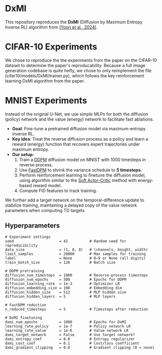 # DxMI

This repository reproduces the **DxMI** (Diffusion by Maximum Entropy Inverse RL) algorithm from [(Yoon et al., 2024)](https://arxiv.org/abs/2407.00626$0). 

# CIFAR-10 Experiments

We chose to reproduce the the experiments from the paper on the CIFAR-10 dataset to determine the paper's reproducability. Because a full image generation codebase is quite hefty, we chose to only reimplement the file (cifar10/models/DxMI/trainer.py), which follows the key reinforcement learning DxMI algorithm from the paper. 


# MNIST Experiments

Instead of the original U-Net, we use simple MLPs for both the diffusion (policy) network and the value (energy) network to facilitate fast ablations.


- **Goal**: Fine-tune a pretrained diffusion model via maximum-entropy inverse RL.
- **Key idea**: Treat the reverse diffusion process as a policy and learn a reward (energy) function that recovers expert trajectories under maximum entropy.
- **Our setup**:  
  1. Train a [DDPM](https://arxiv.org/abs/2006.11239$0) diffusion model on MNIST with 1000 timesteps in reverse process.  
  2. Use [FastDPM](https://arxiv.org/abs/2106.00132$0) to shrink the variance schedule to **5 timesteps**.  
  3. Perform reinforcement learning to finetune the diffusion model, using algorithm similar to the [Soft Actor-Critic](https://arxiv.org/abs/1801.01290$0) method with energy-based reward model.  
  4. Compute FID features to track training.


We further add a target network on the temporal-difference update to stabilize training, maintaining a delayed copy of the value network parameters when computing TD targets

## Hyperparameters

```
# Experiment settings
seed                     = 42          # Random seed for reproducibility
data_size                = (1, 8, 8)   # (channels, height, width)
limit_samples            = 20000       # Max samples for training
label                    = None        # 0–9 or None (all digits)
train_batch_size         = 128         # Batch size

# DDPM pretraining
diffusion_num_timesteps  = 1000        # Reverse-process timesteps
diffusion_num_epochs     = 500         # Epochs for DDPM
diffusion_learning_rate  = 1e-3        # Optimizer LR
diffusion_embedding_size = 100         # Embedding dim
diffusion_hidden_size    = 512         # MLP hidden size
diffusion_hidden_layers  = 5           # MLP layers

# FastDPM reduction
n_reduced_timesteps      = 5           # Timesteps after reduction

# DxMI finetuning
dxmi_num_epochs          = 1000        # Epochs for DxMI
learning_rate_policy     = 1e-7        # Policy network LR
learning_rate_value      = 1e-6        # Value network LR
dxmi_target_network      = False       # Use target network?
dxmi_entropy_coef        = 0.0         # Entropy regularizer
dxmi_cost_coef           = 0.1         # Cost/loss coefficient
dxmi_gradient_clipping   = 0.0         # Gradient clipping (0 = none)
```
